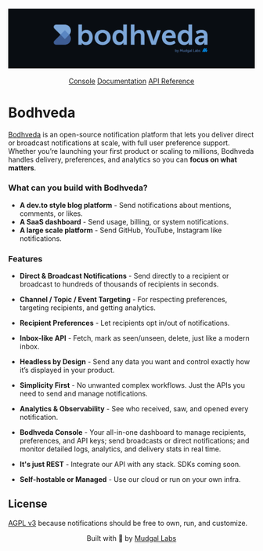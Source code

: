 <p align="center">
  <img src="./.github/screenshots/banner.png" alt="Bodhveda banner" />
</p>

<p align="center">
  <a href="https://console.bodhveda.com">Console</a>
  <a href="https://docs.bodhveda.com">Documentation</a>
  <a href="https://docs.bodhveda.com/api-reference">API Reference</a>
</p>

# Bodhveda

[Bodhveda](https://bodhveda.com) is an open-source notification platform that lets you deliver direct or broadcast notifications at scale, with full user preference support. Whether you’re launching your first product or scaling to millions, Bodhveda handles delivery, preferences, and analytics so you can **focus on what matters**.

### What can you build with Bodhveda?

-   **A dev.to style blog platform** - Send notifications about mentions, comments, or likes.
-   **A SaaS dashboard** - Send usage, billing, or system notifications.
-   **A large scale platform** - Send GitHub, YouTube, Instagram like notifications.

### Features

-   **Direct & Broadcast Notifications** - Send directly to a recipient or broadcast to hundreds of thousands of recipients in seconds.

-   **Channel / Topic / Event Targeting** - For respecting preferences, targeting recipients, and getting analytics.

-   **Recipient Preferences** - Let recipients opt in/out of notifications.

-   **Inbox-like API** - Fetch, mark as seen/unseen, delete, just like a modern inbox.

-   **Headless by Design** - Send any data you want and control exactly how it’s displayed in your product.

-   **Simplicity First** - No unwanted complex workflows. Just the APIs you need to send and manage notifications.

-   **Analytics & Observability** - See who received, saw, and opened every notification.

-   **Bodhveda Console** - Your all-in-one dashboard to manage recipients, preferences, and API keys; send broadcasts or direct notifications; and monitor detailed logs, analytics, and delivery stats in real time.

-   **It's just REST** - Integrate our API with any stack. SDKs coming soon.

-   **Self-hostable or Managed** - Use our cloud or run on your own infra.

## License

[AGPL v3](LICENSE) because notifications should be free to own, run, and customize.

<p align="center">
  Built with 💙 by <a href="https://mudgallabs.com" target="_blank">Mudgal Labs</a>
</p>
